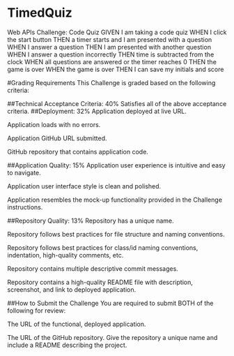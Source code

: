 # TimedQuiz
Web APIs Challenge: Code Quiz
GIVEN I am taking a code quiz WHEN I click the start button THEN a timer starts and I am presented with a question WHEN I answer a question THEN I am presented with another question WHEN I answer a question incorrectly THEN time is subtracted from the clock WHEN all questions are answered or the timer reaches 0 THEN the game is over WHEN the game is over THEN I can save my initials and score

#Grading Requirements This Challenge is graded based on the following criteria:

##Technical Acceptance Criteria: 40% Satisfies all of the above acceptance criteria. ##Deployment: 32% Application deployed at live URL.

Application loads with no errors.

Application GitHub URL submitted.

GitHub repository that contains application code.

##Application Quality: 15% Application user experience is intuitive and easy to navigate.

Application user interface style is clean and polished.

Application resembles the mock-up functionality provided in the Challenge instructions.

##Repository Quality: 13% Repository has a unique name.

Repository follows best practices for file structure and naming conventions.

Repository follows best practices for class/id naming conventions, indentation, high-quality comments, etc.

Repository contains multiple descriptive commit messages.

Repository contains a high-quality README file with description, screenshot, and link to deployed application.

##How to Submit the Challenge You are required to submit BOTH of the following for review:

The URL of the functional, deployed application.

The URL of the GitHub repository. Give the repository a unique name and include a README describing the project.